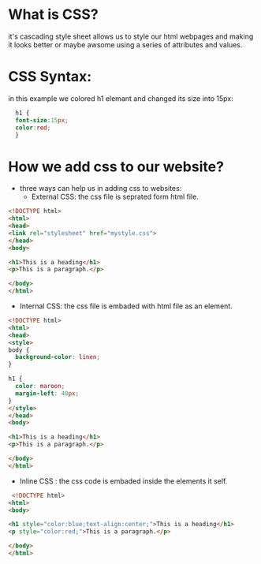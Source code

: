 # What is CSS? 
it's cascading style sheet allows us to style our html webpages and making it looks better or maybe awsome using a series of attributes and values.


# CSS Syntax:
in this example we colored h1 elemant and changed its size into 15px:

```CSS
  h1 {
  font-size:15px;
  color:red;
  }
  ```


  # How we add css to our website?

  * three ways can help us in adding css to websites:
    - External CSS: the css file is seprated form html file.

```html
<!DOCTYPE html>
<html>
<head>
<link rel="stylesheet" href="mystyle.css">
</head>
<body>

<h1>This is a heading</h1>
<p>This is a paragraph.</p>

</body>
</html>
```


- Internal CSS: the css file is embaded with html file as an element.
```html
<!DOCTYPE html>
<html>
<head>
<style>
body {
  background-color: linen;
}

h1 {
  color: maroon;
  margin-left: 40px;
}
</style>
</head>
<body>

<h1>This is a heading</h1>
<p>This is a paragraph.</p>

</body>
</html>
```


 - Inline CSS : the css code is embaded inside the elements it self.
```html
 <!DOCTYPE html>
<html>
<body>

<h1 style="color:blue;text-align:center;">This is a heading</h1>
<p style="color:red;">This is a paragraph.</p>

</body>
</html>
```